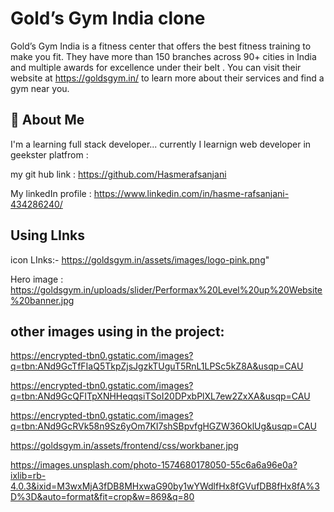 
# Gold’s Gym India clone

Gold’s Gym India is a fitness center that offers the best fitness training to make you fit. They have more than 150 branches across 90+ cities in India and multiple awards for excellence under their belt . You can visit their website at https://goldsgym.in/ to learn more about their services and find a gym near you.



## 🚀 About Me
I'm a learning full stack developer... currently I learnign web developer in geekster platfrom :

my git hub link : https://github.com/Hasmerafsanjani

My linkedIn profile : https://www.linkedin.com/in/hasme-rafsanjani-434286240/



## Using LInks
icon LInks:-  https://goldsgym.in/assets/images/logo-pink.png"

Hero image : https://goldsgym.in/uploads/slider/Performax%20Level%20up%20Website%20banner.jpg

## other images using in the project:


https://encrypted-tbn0.gstatic.com/images?q=tbn:ANd9GcTfFIaQ5TkpZjsJgzkTUguT5RnL1LPSc5kZ8A&usqp=CAU


https://encrypted-tbn0.gstatic.com/images?q=tbn:ANd9GcQFITpXNHHeqqsiTSoI20DPxbPlXL7ew2ZxXA&usqp=CAU

https://encrypted-tbn0.gstatic.com/images?q=tbn:ANd9GcRVk58n9Sz6yOm7KI7shSBpvfgHGZW36OklUg&usqp=CAU

https://goldsgym.in/assets/frontend/css/workbaner.jpg

https://images.unsplash.com/photo-1574680178050-55c6a6a96e0a?ixlib=rb-4.0.3&ixid=M3wxMjA3fDB8MHxwaG90by1wYWdlfHx8fGVufDB8fHx8fA%3D%3D&auto=format&fit=crop&w=869&q=80